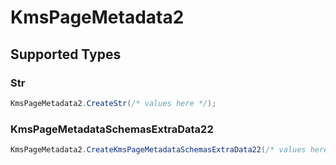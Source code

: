 # KmsPageMetadata2


## Supported Types

### Str

```csharp
KmsPageMetadata2.CreateStr(/* values here */);
```

### KmsPageMetadataSchemasExtraData22

```csharp
KmsPageMetadata2.CreateKmsPageMetadataSchemasExtraData22(/* values here */);
```
